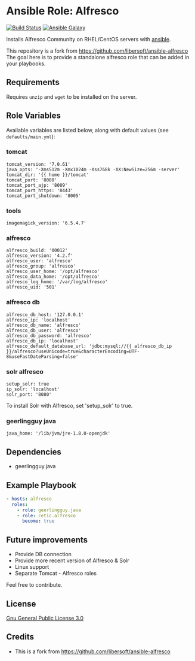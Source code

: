 # Ansible Role: Alfresco

[![Build Status](https://travis-ci.org/cetic/ansible-role-alfresco.svg?branch=master)](https://travis-ci.org/cetic/ansible-role-alfresco)
[![Ansible Galaxy](https://img.shields.io/badge/galaxy-_cetic.alfresco-blue.svg)](https://galaxy.ansible.com/cetic/alfresco/)

Installs Alfresco Community on RHEL/CentOS servers with [ansible](http://www.ansible.com/home).

This repository is a fork from https://github.com/libersoft/ansible-alfresco
The goal here is to provide a standalone alfresco role that can be added in your playbooks.

## Requirements

Requires `unzip` and `wget` to be installed on the server. 

## Role Variables

Available variables are listed below, along with default values (see `defaults/main.yml`):

### tomcat

	tomcat_version: '7.0.61'
	java_opts: '-Xms512m -Xmx1024m -Xss768k -XX:NewSize=256m -server'
	tomcat_dir: '{{ home }}/tomcat'
	tomcat_port: '8080'
	tomcat_port_ajp: '8009'
	tomcat_port_https: '8443'
	tomcat_port_shutdown: '8005'

### tools

	imagemagick_version: '6.5.4.7'

### alfresco

	alfresco_build: '00012'
	alfresco_version: '4.2.f'
	alfresco_user: 'alfresco'
	alfresco_group: 'alfresco'
	alfresco_user_home: '/opt/alfresco'
	alfresco_data_home: '/opt/alfresco'
	alfresco_log_home: '/var/log/alfresco'
	alfresco_uid: '501'
	
### alfresco db

	alfresco_db_host: '127.0.0.1'
	alfresco_ip: 'localhost'
	alfresco_db_name: 'alfresco'
	alfresco_db_user: 'alfresco'
	alfresco_db_password: 'alfresco'
	alfresco_db_ip: 'localhost'
	alfresco_default_database_url: 'jdbc:mysql://{{ alfresco_db_ip }}/alfresco?useUnicode=true&characterEncoding=UTF-8&useFastDateParsing=false'

### solr alfresco
	
	setup_solr: true
	ip_solr: 'localhost'
	solr_port: '8080'
	
To install Solr with Alfresco, set 'setup_solr' to true.
	
### geerlingguy java

	java_home: '/lib/jvm/jre-1.8.0-openjdk'

## Dependencies

  - geerlingguy.java

## Example Playbook

```yaml
- hosts: alfresco
  roles:
    - role: geerlingguy.java
    - role: cetic.alfresco
      become: true
```

## Future improvements

*  Provide DB connection
*  Provide more recent version of Alfresco & Solr 
*  Linux support 
*  Separate Tomcat - Alfresco roles

Feel free to contribute.

## License

[Gnu General Public License 3.0](https://www.gnu.org/licenses/gpl.html)

## Credits
*   This is a fork from https://github.com/libersoft/ansible-alfresco
